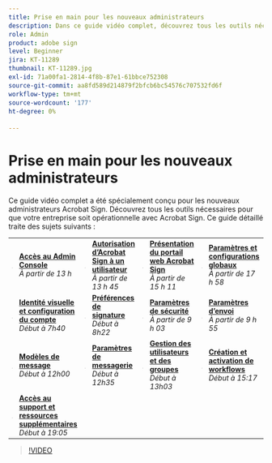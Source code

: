 ```yaml
---
title: Prise en main pour les nouveaux administrateurs
description: Dans ce guide vidéo complet, découvrez tous les outils nécessaires pour que votre entreprise soit opérationnelle avec Acrobat Sign
role: Admin
product: adobe sign
level: Beginner
jira: KT-11289
thumbnail: KT-11289.jpg
exl-id: 71a00fa1-2814-4f8b-87e1-61bbce752308
source-git-commit: aa8fd589d214879f2bfcb6bc54576c707532fd6f
workflow-type: tm+mt
source-wordcount: '177'
ht-degree: 0%

---
```


# Prise en main pour les nouveaux administrateurs

Ce guide vidéo complet a été spécialement conçu pour les nouveaux administrateurs Acrobat Sign. Découvrez tous les outils nécessaires pour que votre entreprise soit opérationnelle avec Acrobat Sign. Ce guide détaillé traite des sujets suivants :

<table style="table-layout:auto">
<tr>
  <td>
    <a href="https://video.tv.adobe.com/v/343565/?autoplay=true&t=60">
      <img alt="Image avancée rapide" src="../assets/Stepforward_18.png" />
    </a>
  </td>
  <td>
     <a href="https://video.tv.adobe.com/v/343565/?autoplay=true&t=60"><strong>Accès au Admin Console</strong></a>
         <br>
        <em>À partir de 13 h</em>
    </td>
    <td>
    <a href="https://video.tv.adobe.com/v/343565/?autoplay=true&t=105">
      <img alt="Image avancée rapide" src="../assets/Stepforward_18.png" />
    </a>
  </td>
  <td>
     <a href="https://video.tv.adobe.com/v/343565/?autoplay=true&t=105"><strong>Autorisation d’Acrobat Sign à un utilisateur</strong></a>
        <br>
        <em>À partir de 13 h 45</em>
    </td>
    <td>
    <a href="https://video.tv.adobe.com/v/343565/?autoplay=true&t=191">
      <img alt="Image avancée rapide" src="../assets/Stepforward_18.png" />
    </a>
  </td>
  <td>
     <a href="https://video.tv.adobe.com/v/343565/?autoplay=true&t=191"><strong>Présentation du portail web Acrobat Sign</strong></a>
        <br>
        <em>À partir de 15 h 11</em>
    </td>
    <td>
    <a href="https://video.tv.adobe.com/v/343565/?autoplay=true&t=358">
      <img alt="Image avancée rapide" src="../assets/Stepforward_18.png" />
    </a>
  </td>
  <td>
     <a href="https://video.tv.adobe.com/v/343565/?autoplay=true&t=358"><strong>Paramètres et configurations globaux</strong></a>
        <br>
        <em>À partir de 17 h 58</em>
    </td>
  </tr>
  <tr>
    <td>
    <a href="https://video.tv.adobe.com/v/343565/?autoplay=true&t=460">
      <img alt="Image avancée rapide" src="../assets/Stepforward_18.png" />
    </a>
  </td>
  <td>
     <a href="https://video.tv.adobe.com/v/343565/?autoplay=true&t=460"><strong>Identité visuelle et configuration du compte</strong></a>
         <br>
        <em>Début à 7h40</em>
    </td>
    <td>
    <a href="https://video.tv.adobe.com/v/343565/?autoplay=true&t=502">
      <img alt="Image avancée rapide" src="../assets/Stepforward_18.png" />
    </a>
  </td>
  <td>
     <a href="https://video.tv.adobe.com/v/343565/?autoplay=true&t=502"><strong>Préférences de signature</strong></a>
        <br>
        <em>Début à 8h22</em>
    </td>
    <td>
    <a href="https://video.tv.adobe.com/v/343565/?autoplay=true&t=543">
      <img alt="Image avancée rapide" src="../assets/Stepforward_18.png" />
    </a>
  </td>
  <td>
     <a href="https://video.tv.adobe.com/v/343565/?autoplay=true&t=543"><strong>Paramètres de sécurité</strong></a>
        <br>
        <em>À partir de 9 h 03</em>
    </td>
    <td>
    <a href="https://video.tv.adobe.com/v/343565/?autoplay=true&t=595">
      <img alt="Image avancée rapide" src="../assets/Stepforward_18.png" />
    </a>
  </td>
  <td>
     <a href="https://video.tv.adobe.com/v/343565/?autoplay=true&t=595"><strong>Paramètres d’envoi</strong></a>
        <br>
        <em>À partir de 9 h 55</em>
    </td>
  </tr>
  <tr>
    <td>
    <a href="https://video.tv.adobe.com/v/343565/?autoplay=true&t=720">
      <img alt="Image avancée rapide" src="../assets/Stepforward_18.png" />
    </a>
  </td>
  <td>
     <a href="https://video.tv.adobe.com/v/343565/?autoplay=true&t=720"><strong>Modèles de message</strong></a>
         <br>
        <em>Début à 12h00</em>
    </td>
    <td>
    <a href="https://video.tv.adobe.com/v/343565/?autoplay=true&t=755">
      <img alt="Image avancée rapide" src="../assets/Stepforward_18.png" />
    </a>
  </td>
  <td>
     <a href="https://video.tv.adobe.com/v/343565/?autoplay=true&t=755"><strong>Paramètres de messagerie</strong></a>
        <br>
        <em>Début à 12h35</em>
    </td>
    <td>
    <a href="https://video.tv.adobe.com/v/343565/?autoplay=true&t=783">
      <img alt="Image avancée rapide" src="../assets/Stepforward_18.png" />
    </a>
  </td>
  <td>
     <a href="https://video.tv.adobe.com/v/343565/?autoplay=true&t=783"><strong>Gestion des utilisateurs et des groupes</strong></a>
        <br>
        <em>Début à 13h03</em>
    </td>
    <td>
    <a href="https://video.tv.adobe.com/v/343565/?autoplay=true&t=917">
      <img alt="Image avancée rapide" src="../assets/Stepforward_18.png" />
    </a>
  </td>
  <td>
     <a href="https://video.tv.adobe.com/v/343565/?autoplay=true&t=917"><strong>Création et activation de workflows</strong></a>
        <br>
        <em>Début à 15:17</em>
  </td>
</tr>
<tr>
  <td>
     <a href="https://video.tv.adobe.com/v/343565/?autoplay=true&t=1145">
      <img alt="Image avancée rapide" src="../assets/Stepforward_18.png" />
    </a>
    </td>
    <td>
     <a href="https://video.tv.adobe.com/v/343565/?autoplay=true&t=1145"><strong>Accès au support et ressources supplémentaires</strong></a>
        <br>
        <em>Début à 19:05</em>
    </td>
  </tr>
  </table>

>[!VIDEO](https://video.tv.adobe.com/v/343565?hidetitle=true)
